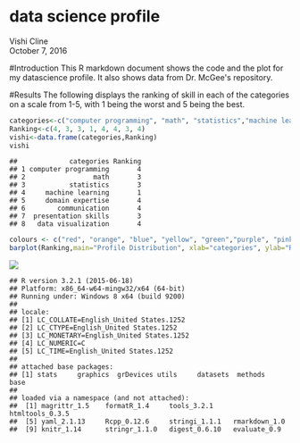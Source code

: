 # data science profile
Vishi Cline  
October 7, 2016  

#Introduction 
This R markdown document shows the code and the plot for my datascience profile.  It also shows data from Dr. McGee's repository.

#Results 
The following displays the ranking of skill in each of the categories on a scale from 1-5, with 1 being the worst and 5 being the best.


```r
categories<-c("computer programming", "math", "statistics","machine learning", "domain expertise", "communication", "presentation skills","data visualization")
Ranking<-c(4, 3, 3, 1, 4, 4, 3, 4)
vishi<-data.frame(categories,Ranking)
vishi
```

```
##             categories Ranking
## 1 computer programming       4
## 2                 math       3
## 3           statistics       3
## 4     machine learning       1
## 5     domain expertise       4
## 6        communication       4
## 7  presentation skills       3
## 8   data visualization       4
```

```r
colours <- c("red", "orange", "blue", "yellow", "green","purple", "pink","black")
barplot(Ranking,main="Profile Distribution", xlab="categories", ylab="Ranking", col=colours)
```

![](profile_files/figure-html/unnamed-chunk-2-1.png)<!-- -->

```
## R version 3.2.1 (2015-06-18)
## Platform: x86_64-w64-mingw32/x64 (64-bit)
## Running under: Windows 8 x64 (build 9200)
## 
## locale:
## [1] LC_COLLATE=English_United States.1252 
## [2] LC_CTYPE=English_United States.1252   
## [3] LC_MONETARY=English_United States.1252
## [4] LC_NUMERIC=C                          
## [5] LC_TIME=English_United States.1252    
## 
## attached base packages:
## [1] stats     graphics  grDevices utils     datasets  methods   base     
## 
## loaded via a namespace (and not attached):
##  [1] magrittr_1.5    formatR_1.4     tools_3.2.1     htmltools_0.3.5
##  [5] yaml_2.1.13     Rcpp_0.12.6     stringi_1.1.1   rmarkdown_1.0  
##  [9] knitr_1.14      stringr_1.1.0   digest_0.6.10   evaluate_0.9
```

